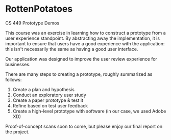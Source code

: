 # RottenPotatoes
CS 449 Prototype Demos

This course was an exercise in learning how to construct a prototype from a user experience standpoint.
By abstracting away the implementation, it is important to ensure that users have a good experience with the application: this isn't necessarily the same as having a good user interface. 

Our application was designed to improve the user review experience for businesses.

There are many steps to creating a prototype, roughly summarized as follows:
1. Create a plan and hypothesis
2. Conduct an exploratory user study
3. Create a paper prototype & test it
4. Refine based on test user feedback
5. Create a high-level prototype with software (in our case, we used Adobe XD)

Proof-of-concept scans soon to come, but please enjoy our final report on the project.
